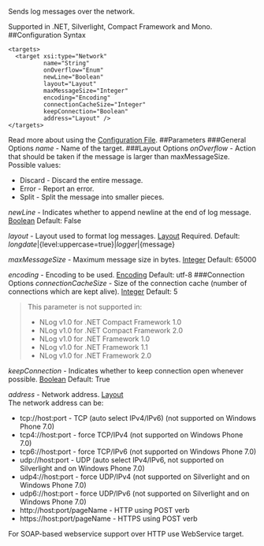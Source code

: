 Sends log messages over the network. 

Supported in .NET, Silverlight, Compact Framework and Mono.
##Configuration Syntax
```
<targets>
  <target xsi:type="Network"
          name="String"
          onOverflow="Enum"
          newLine="Boolean"
          layout="Layout"
          maxMessageSize="Integer"
          encoding="Encoding"
          connectionCacheSize="Integer"
          keepConnection="Boolean"
          address="Layout" />
</targets>
```
Read more about using the [Configuration File](Configuration-file).
##Parameters
###General Options
_name_ - Name of the target.
###Layout Options
_onOverflow_ - Action that should be taken if the message is larger than maxMessageSize.  
Possible values:
* Discard - Discard the entire message.
* Error - Report an error.
* Split - Split the message into smaller pieces.

_newLine_ - Indicates whether to append newline at the end of log message. [Boolean](Data-types) Default: False

_layout_ - Layout used to format log messages. [Layout](Data-types) Required. Default: ${longdate}|${level:uppercase=true}|${logger}|${message}

_maxMessageSize_ - Maximum message size in bytes. [Integer](Data-types) Default: 65000

_encoding_ - Encoding to be used. [Encoding](Data-types) Default: utf-8
###Connection Options
_connectionCacheSize_ - Size of the connection cache (number of connections which are kept alive). [Integer](Data-types) Default: 5  
> This parameter is not supported in:
> * NLog v1.0 for .NET Compact Framework 1.0
> * NLog v1.0 for .NET Compact Framework 2.0
> * NLog v1.0 for .NET Framework 1.0
> * NLog v1.0 for .NET Framework 1.1
> * NLog v1.0 for .NET Framework 2.0

_keepConnection_ - Indicates whether to keep connection open whenever possible. [Boolean](Data-types) Default: True

_address_ - Network address. [Layout](Data-types)  
The network address can be:
* tcp://host:port - TCP (auto select IPv4/IPv6) (not supported on Windows Phone 7.0)
* tcp4://host:port - force TCP/IPv4 (not supported on Windows Phone 7.0)
* tcp6://host:port - force TCP/IPv6 (not supported on Windows Phone 7.0)
* udp://host:port - UDP (auto select IPv4/IPv6, not supported on Silverlight and on Windows Phone 7.0)
* udp4://host:port - force UDP/IPv4 (not supported on Silverlight and on Windows Phone 7.0)
* udp6://host:port - force UDP/IPv6 (not supported on Silverlight and on Windows Phone 7.0)
* http://host:port/pageName - HTTP using POST verb
* https://host:port/pageName - HTTPS using POST verb

For SOAP-based webservice support over HTTP use WebService target.
